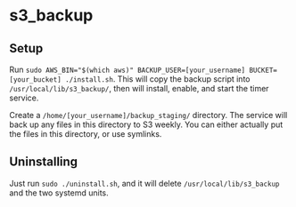 # s3_backup

## Setup

Run `sudo AWS_BIN="$(which aws)" BACKUP_USER=[your_username] BUCKET=[your_bucket] ./install.sh`. This will copy the backup script into `/usr/local/lib/s3_backup/`, then will install, enable, and start the timer service.

Create a `/home/[your_username]/backup_staging/` directory. The service will back up any files in this directory to S3 weekly. You can either actually put the files in this directory, or use symlinks.

## Uninstalling

Just run `sudo ./uninstall.sh`, and it will delete `/usr/local/lib/s3_backup` and the two systemd units.
